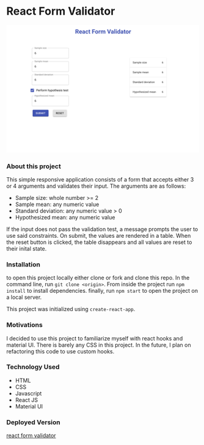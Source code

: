 # React Form Validator

![form validator screenshot](src/form_validator.png)

### About this project

This simple responsive application consists of a form that accepts either 3 or 4 arguments and validates their input. The arguments are as follows:

- Sample size: whole number >= 2
- Sample mean: any numeric value
- Standard deviation: any numeric value > 0
- Hypothesized mean: any numeric value

If the input does not pass the validation test, a message prompts the user to use said constraints. On submit, the values are rendered in a table. When the reset button is clicked, the table disappears and all values are reset to their inital state.

### Installation

to open this project locally either clone or fork and clone this repo. In the command line, run `git clone <origin>`. From inside the project run `npm install` to install dependencies. finally, run `npm start` to open the project on a local server.

This project was initialized using `create-react-app`.

### Motivations

I decided to use this project to familiarize myself with react hooks and material UI. There is barely any CSS in this project. In the future, I plan on refactoring this code to use custom hooks.

### Technology Used

- HTML
- CSS
- Javascript
- React JS
- Material UI

### Deployed Version

[react form validator](https://condescending-bartik-65ba64.netlify.com/)

